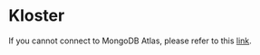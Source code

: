 # Kloster

If you cannot connect to MongoDB Atlas, please refer to this [link](https://jira.mongodb.org/browse/GODRIVER-829).
